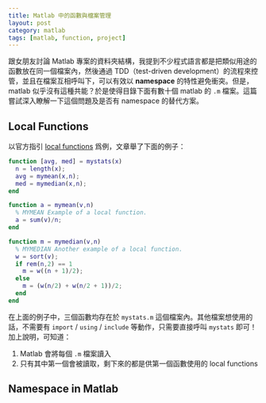 ```yaml
---
title: Matlab 中的函數與檔案管理
layout: post
category: matlab
tags: [matlab, function, project]
---
```

跟女朋友討論 Matlab 專案的資料夾結構，我提到不少程式語言都是把類似用途的函數放在同一個檔案內，然後通過 TDD（test-driven development）的流程來控管，並且在檔案互相呼叫下，可以有效以 **namespace** 的特性避免衝突。但是，matlab 似乎沒有這種共能？於是使得目錄下面有數十個 matlab 的 ``.m`` 檔案。這篇嘗試深入瞭解一下這個問題及是否有 namespace 的替代方案。

## Local Functions

以官方指引 [local functions](http://www.mathworks.com/help/matlab/matlab_prog/local-functions.html) 爲例，文章舉了下面的例子：

``` matlab
function [avg, med] = mystats(x)
  n = length(x);
  avg = mymean(x,n);
  med = mymedian(x,n);
end

function a = mymean(v,n)
  % MYMEAN Example of a local function.
  a = sum(v)/n;
end

function m = mymedian(v,n)
  % MYMEDIAN Another example of a local function.
  w = sort(v);
  if rem(n,2) == 1
    m = w((n + 1)/2);
  else
    m = (w(n/2) + w(n/2 + 1))/2;
  end
end
```

在上面的例子中，三個函數均存在於 ``mystats.m`` 這個檔案內。其他檔案想使用的話，不需要有 ``import`` / ``using`` / ``include`` 等動作，只需要直接呼叫 ``mystats`` 即可！加上說明，可知道：

1. Matlab 會將每個 ``.m`` 檔案讀入
2. 只有其中第一個會被讀取，剩下來的都是供第一個函數使用的 local functions


## Namespace in Matlab
